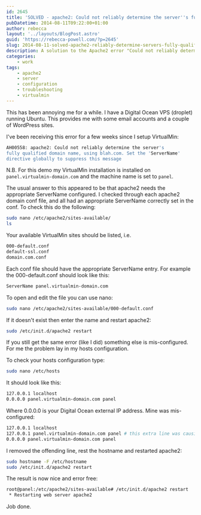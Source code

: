 ```yaml
---
id: 2645
title: 'SOLVED - apache2: Could not reliably determine the server''s fully qualified domain name'
pubDatetime: 2014-08-11T09:22:00+01:00
author: rebecca
layout: '../layouts/BlogPost.astro'
guid: 'https://rebecca-powell.com/?p=2645'
slug: 2014-08-11-solved-apache2-reliably-determine-servers-fully-qualified-domain-name
description: A solution to the Apache2 error "Could not reliably determine the server's fully qualified domain name," including steps to configure ServerName and correct the hosts file on a Digital Ocean VPS with VirtualMin.
categories:
    - work
tags:
    - apache2
    - server
    - configuration
    - troubleshooting
    - virtualmin
---
```


This has been annoying me for a while. I have a Digital Ocean VPS (droplet) running Ubuntu. This provides me with some email accounts and a couple of WordPress sites.

I've been receiving this error for a few weeks since I setup VirtualMin:

```bash
AH00558: apache2: Could not reliably determine the server's 
fully qualified domain name, using blah.com. Set the 'ServerName' 
directive globally to suppress this message
```

N.B. For this demo my VirtualMin installation is installed on `panel.virtualmin-domain.com` and the machine name is set to `panel`.

The usual answer to this appeared to be that apache2 needs the appropriate ServerName configured. I checked through each apache2 domain conf file, and all had an appropriate ServerName correctly set in the conf. To check this do the following:

```bash
sudo nano /etc/apache2/sites-available/
ls
```

Your available VirtualMin sites should be listed, i.e.

```bash
000-default.conf
default-ssl.conf
domain.com.conf
```

Each conf file should have the appropriate ServerName entry. For example the 000-default.conf should look like this:

```bash
ServerName panel.virtualmin-domain.com
```

To open and edit the file you can use nano:

```bash
sudo nano /etc/apache2/sites-available/000-default.conf
```

If it doesn't exist then enter the name and restart apache2:

```bash
sudo /etc/init.d/apache2 restart
```

If you still get the same error (like I did) something else is mis-configured. For me the problem lay in my hosts configuration.

To check your hosts configuration type:

```bash
sudo nano /etc/hosts
```

It should look like this:

```bash
127.0.0.1 localhost
0.0.0.0 panel.virtualmin-domain.com panel
```

Where 0.0.0.0 is your Digital Ocean external IP address. Mine was mis-configured:

```bash
127.0.0.1 localhost
127.0.0.1 panel.virtualmin-domain.com panel # this extra line was causing the problem
0.0.0.0 panel.virtualmin-domain.com panel
```

I removed the offending line, rest the hostname and restarted apache2:

```bash
sudo hostname -F /etc/hostname
sudo /etc/init.d/apache2 restart
```

The result is now nice and error free:

```bash
root@panel:/etc/apache2/sites-available# /etc/init.d/apache2 restart
 * Restarting web server apache2                                         [ OK ]
```

Job done.